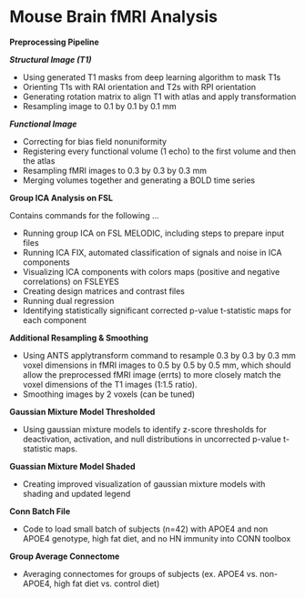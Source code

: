 # Mouse Brain fMRI Analysis

**Preprocessing Pipeline**

**_Structural Image (T1)_**

- Using generated T1 masks from deep learning algorithm to mask T1s
- Orienting T1s with RAI orientation and T2s with RPI orientation
- Generating rotation matrix to align T1 with atlas and apply transformation
- Resampling image to 0.1 by 0.1 by 0.1 mm
  
**_Functional Image_**

- Correcting for bias field nonuniformity
- Registering every functional volume (1 echo) to the first volume and then the atlas
- Resampling fMRI images to 0.3 by 0.3 by 0.3 mm
- Merging volumes together and generating a BOLD time series

**Group ICA Analysis on FSL**

Contains commands for the following ...
- Running group ICA on FSL MELODIC, including steps to prepare input files
- Running ICA FIX, automated classification of signals and noise in ICA components
- Visualizing ICA components with colors maps (positive and negative correlations) on FSLEYES
- Creating design matrices and contrast files
- Running dual regression
- Identifying statistically significant corrected p-value t-statistic maps for each component 

**Additional Resampling & Smoothing**
- Using ANTS applytransform command to resample 0.3 by 0.3 by 0.3 mm voxel dimensions in fMRI images to 0.5 by 0.5 by 0.5 mm, which should allow the preprocessed fMRI image (errts) to more closely match the voxel dimensions of the T1 images (1:1.5 ratio).
- Smoothing images by 2 voxels (can be tuned)

**Gaussian Mixture Model Thresholded**
- Using gaussian mixture models to identify z-score thresholds for deactivation, activation, and null distributions in uncorrected p-value t-statistic maps.

**Guassian Mixture Model Shaded**
- Creating improved visualization of gaussian mixture models with shading and updated legend

**Conn Batch File**
- Code to load small batch of subjects (n=42) with APOE4 and non APOE4 genotype, high fat diet, and no HN immunity into CONN toolbox

**Group Average Connectome**
- Averaging connectomes for groups of subjects (ex. APOE4 vs. non-APOE4, high fat diet vs. control diet)


  
